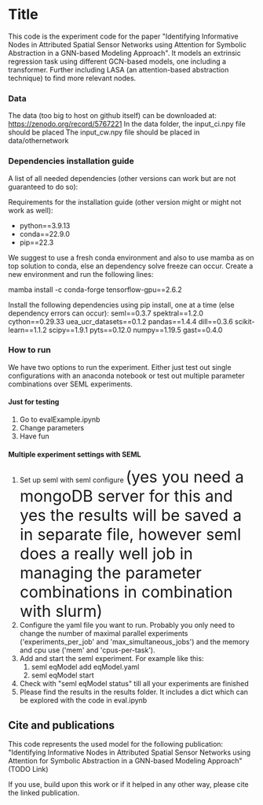 # Title

This code is the experiment code for the paper "Identifying Informative Nodes in Attributed Spatial Sensor Networks using Attention for Symbolic Abstraction in a GNN-based Modeling Approach". It models an extrinsic regression task using different GCN-based models, one including a transformer. Further including LASA (an  attention-based abstraction technique) to find more relevant nodes.


### Data

The data (too big to host on github itself) can be downloaded at: https://zenodo.org/record/5767221
In the data folder, the input_ci.npy file should be placed
The input_cw.npy file should be placed in data/othernetwork 

### Dependencies installation guide

A list of all needed dependencies (other versions can work but are not guaranteed to do so):

Requirements for the installation guide (other version might or might not work as well):

- python==3.9.13
- conda==22.9.0
- pip==22.3

We suggest to use a fresh conda environment and also to use mamba as on top solution to conda, else an dependency solve freeze can occur.
Create a new environment and run the following lines:

mamba install -c conda-forge tensorflow-gpu==2.6.2

Install the following dependencies using pip install, one at a time (else dependency errors can occur):
seml==0.3.7 
spektral==1.2.0 
cython==0.29.33
uea_ucr_datasets==0.1.2
pandas==1.4.4
dill==0.3.6
scikit-learn==1.1.2
scipy==1.9.1
pyts==0.12.0
numpy==1.19.5
gast==0.4.0 


### How to run

We have two options to run the experiment. Either just test out single configurations with an anaconda notebook or test out multiple parameter combinations over SEML experiments.

#### Just for testing

1. Go to evalExample.ipynb
2. Change parameters
3. Have fun

#### Multiple experiment settings with SEML

1. Set up seml with seml configure <font size="6">(yes you need a mongoDB server for this and yes the results will be saved a in separate file, however seml does a really well job in managing the parameter combinations in combination with slurm) </font>
2. Configure the yaml file you want to run. Probably you only need to change the number of maximal parallel experiments ('experiments_per_job' and 'max_simultaneous_jobs') and the memory and cpu use ('mem' and 'cpus-per-task').
3. Add and start the seml experiment. For example like this:
	1. seml eqModel add eqModel.yaml
	2. seml eqModel start
4. Check with "seml eqModel status" till all your experiments are finished 
5. Please find the results in the results folder. It includes a dict which can be explored with the code in eval.ipynb

## Cite and publications

This code represents the used model for the following publication:
"Identifying Informative Nodes in Attributed Spatial Sensor Networks using Attention for Symbolic Abstraction in a GNN-based Modeling Approach" (TODO Link)

If you use, build upon this work or if it helped in any other way, please cite the linked publication.